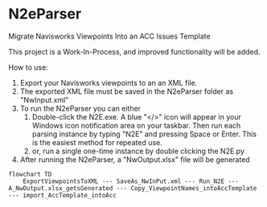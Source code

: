 # N2eParser
Migrate Navisworks Viewpoints Into an ACC Issues Template



This project is a Work-In-Process, and improved functionality will be added.


How to use:
1. Export your Navisworks viewpoints to an an XML file.
2. The exported XML file must be saved in the N2eParser folder as "NwInput.xml"
3. To run the N2eParser you can either
   1. Double-click the N2E.exe. A blue "</>" icon will appear in your Windows icon notification area on your taskbar. Then run each parsing instance by typing "N2E" and pressing Space or Enter.  This is the easiest method for repeated use.
   2. or, run a single one-time instance by double clicking the N2E.py
4. After running the N2eParser, a "NwOutput.xlsx" file will be generated 


```Mermaid
flowchart TD
    ExportViewpointsToXML --- SaveAs_NwInPut.xml --- Run_N2E --- A_NwOutput.xlsx_getsGenerated --- Copy_ViewpointNames_intoAccTemplate --- import_AccTemplate_intoAcc
```
